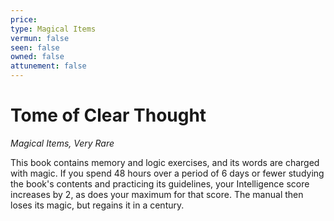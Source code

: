 ```yaml
---
price: 
type: Magical Items
vermun: false
seen: false
owned: false
attunement: false
---
```

# Tome of Clear Thought

*Magical Items, Very Rare*

This book contains memory and logic exercises, and its words are charged with magic. If you spend 48 hours over a period of 6 days or fewer studying the book's contents and practicing its guidelines, your Intelligence score increases by 2, as does your maximum for that score. The manual then loses its magic, but regains it in a century.